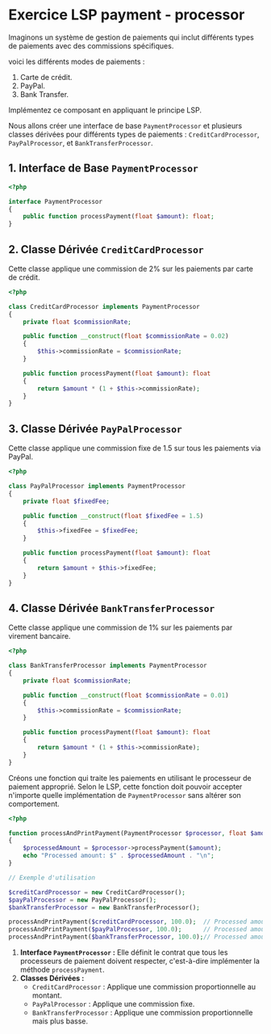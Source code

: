# Exercice LSP payment - processor

Imaginons un système de gestion de paiements qui inclut différents types de paiements avec des commissions spécifiques.

voici les différents modes de paiements : 

1. Carte de crédit.
2. PayPal.
3. Bank Transfer.

Implémentez ce composant en appliquant le principe LSP.

Nous allons créer une interface de base `PaymentProcessor` et plusieurs classes dérivées pour différents types de paiements : `CreditCardProcessor`, `PayPalProcessor`, et `BankTransferProcessor`.

## 1. Interface de Base `PaymentProcessor`

```php
<?php

interface PaymentProcessor
{
    public function processPayment(float $amount): float;
}
```

## 2. Classe Dérivée `CreditCardProcessor`

Cette classe applique une commission de 2% sur les paiements par carte de crédit.

```php
<?php

class CreditCardProcessor implements PaymentProcessor
{
    private float $commissionRate;

    public function __construct(float $commissionRate = 0.02)
    {
        $this->commissionRate = $commissionRate;
    }

    public function processPayment(float $amount): float
    {
        return $amount * (1 + $this->commissionRate);
    }
}
```

## 3. Classe Dérivée `PayPalProcessor`

Cette classe applique une commission fixe de 1.5 sur tous les paiements via PayPal.

```php
<?php

class PayPalProcessor implements PaymentProcessor
{
    private float $fixedFee;

    public function __construct(float $fixedFee = 1.5)
    {
        $this->fixedFee = $fixedFee;
    }

    public function processPayment(float $amount): float
    {
        return $amount + $this->fixedFee;
    }
}
```

## 4. Classe Dérivée `BankTransferProcessor`

Cette classe applique une commission de 1% sur les paiements par virement bancaire.

```php
<?php

class BankTransferProcessor implements PaymentProcessor
{
    private float $commissionRate;

    public function __construct(float $commissionRate = 0.01)
    {
        $this->commissionRate = $commissionRate;
    }

    public function processPayment(float $amount): float
    {
        return $amount * (1 + $this->commissionRate);
    }
}
```

Créons une fonction qui traite les paiements en utilisant le processeur de paiement approprié. Selon le LSP, cette fonction doit pouvoir accepter n'importe quelle implémentation de `PaymentProcessor` sans altérer son comportement.

```php
<?php

function processAndPrintPayment(PaymentProcessor $processor, float $amount)
{
    $processedAmount = $processor->processPayment($amount);
    echo "Processed amount: $" . $processedAmount . "\n";
}

// Exemple d'utilisation

$creditCardProcessor = new CreditCardProcessor();
$payPalProcessor = new PayPalProcessor();
$bankTransferProcessor = new BankTransferProcessor();

processAndPrintPayment($creditCardProcessor, 100.0);  // Processed amount: $102.0
processAndPrintPayment($payPalProcessor, 100.0);      // Processed amount: $101.5
processAndPrintPayment($bankTransferProcessor, 100.0);// Processed amount: $101.0
```

1. **Interface `PaymentProcessor` :** Elle définit le contrat que tous les processeurs de paiement doivent respecter, c'est-à-dire implémenter la méthode `processPayment`.
2. **Classes Dérivées :** 
   - `CreditCardProcessor` : Applique une commission proportionnelle au montant.
   - `PayPalProcessor` : Applique une commission fixe.
   - `BankTransferProcessor` : Applique une commission proportionnelle mais plus basse.
